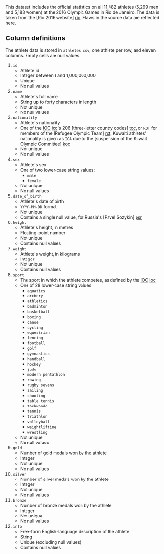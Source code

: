 This dataset includes the official statistics on all 11,482 athletes (6,299 men and 5,183 women) at the 2016 Olympic Games in Rio de Janeiro. The data is taken from the [Rio 2016 website] [rio]. Flaws in the source data are reflected here. 

## Column definitions

The athlete data is stored in `athletes.csv`; one athlete per row, and eleven columns. Empty cells are null values.

1. `id`
    * Athlete id
    * Integer between 1 and 1,000,000,000
    * Unique
    * No null values
2. `name`
    * Athlete's full name
    * String up to forty characters in length
    * Not unique
    * No null values
3. `nationality`
    * Athlete's nationality
    * One of the [IOC] [ioc]'s 206 [three-letter country codes] [tcc], or `ROT` for members of the [Refugee Olympic Team] [rot]. Kuwaiti athletes' nationality is given as `IOA` due to the [suspension of the Kuwait Olympic Committee] [koc]
    * Not unique
    * No null values
4. `sex`
    * Athlete's sex
    * One of two lower-case string values:
        * `male`
        * `female`
    * Not unique
    * No null values
5. `date_of_birth`
    * Athlete's date of birth
    * `YYYY-MM-DD` format
    * Not unique
    * Contains a single null value, for Russia's [Pavel Sozykin] [psr]
6. `height`
    * Athlete's height, in metres
    * Floating-point number
    * Not unique
    * Contains null values
7. `weight`
    * Athlete's weight, in kilograms
    * Integer
    * Not unique
    * Contains null values
8. `sport`
    * The sport in which the athlete competes, as defined by the [IOC] [ioc]
    * One of 28 lower-case string values
        * `aquatics`
        * `archery`
        * `athletics`
        * `badminton`
        * `basketball`
        * `boxing`
        * `canoe`
        * `cycling`
        * `equestrian`
        * `fencing`
        * `football`
        * `golf`
        * `gymnastics`
        * `handball`
        * `hockey`
        * `judo`
        * `modern pentathlon`
        * `rowing`
        * `rugby sevens`
        * `sailing`
        * `shooting`
        * `table tennis`
        * `taekwondo`
        * `tennis`
        * `triathlon`
        * `volleyball`
        * `weightlifting`
        * `wrestling`
    * Not unique
    * No null values
9. `gold`
    * Number of gold medals won by the athlete
    * Integer
    * Not unique
    * No null values
10. `silver`
    * Number of silver medals won by the athlete
    * Integer
    * Not unique
    * No null values
11. `bronze`
    * Number of bronze medals won by the athlete
    * Integer
    * Not unique
    * No null values
12. `info`
    * Free-form English-language description of the athlete
    * String
    * Unique (excluding null values)
    * Contains null values


[rio]: https://www.rio2016.com/
[tcc]: https://en.wikipedia.org/wiki/List_of_IOC_country_codes
[rot]: https://en.wikipedia.org/wiki/Refugee_Olympic_Team_at_the_2016_Summer_Olympics
[koc]: https://www.olympic.org/news/suspension-of-the-kuwait-olympic-committee
[psr]: https://www.rio2016.com/en/athlete/pavel-sozykin-rus
[ioc]: https://www.olympic.org/the-ioc


